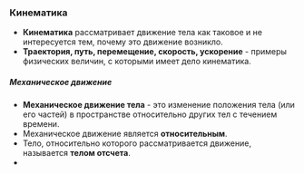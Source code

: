 ### **Кинематика**
- **Кинематика** рассматривает движение тела как таковое и не интересуется тем, почему это движение возникло. 
- **Траектория, путь, перемещение, скорость, ускорение** - примеры физических величин, с которыми имеет дело кинематика.
##### **Механическое движение**
- **Механическое движение тела** - это изменение положения тела (или его частей) в пространстве относительно других тел с течением времени.
- Механическое движение является **относительным**.
- Тело, относительно которого рассматривается движение, называется **телом отсчета**.
- 